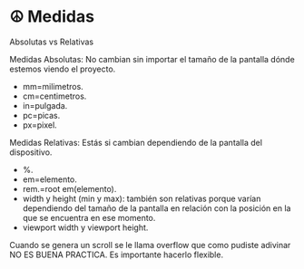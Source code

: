 # ☮ Medidas

Absolutas vs Relativas

Medidas Absolutas: No cambian sin importar el tamaño de la pantalla dónde estemos viendo el proyecto.

* mm=milimetros.
* cm=centimetros.
* in=pulgada.
* pc=picas.
* px=pixel.

Medidas Relativas: Estás si cambian dependiendo de la pantalla del dispositivo.

* %.
* em=elemento.
* rem.=root em(elemento).
* width y height (min y max): también son relativas porque varían dependiendo del tamaño de la pantalla en relación con la posición en la que se encuentra en ese momento.
* viewport width y viewport height.

Cuando se genera un scroll se le llama overflow que como pudiste adivinar NO ES BUENA PRACTICA. Es importante hacerlo flexible.
